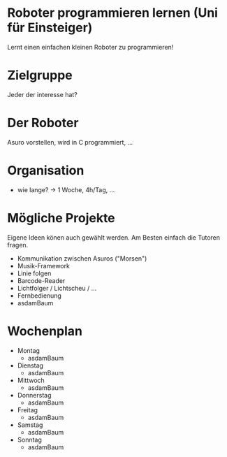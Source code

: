 # Roboter programmieren lernen (Uni für Einsteiger)

Lernt einen einfachen kleinen Roboter zu programmieren!

# Zielgruppe

Jeder der interesse hat?


# Der Roboter

Asuro vorstellen, wird in C programmiert, ...


# Organisation

- wie lange? -> 1 Woche, 4h/Tag, ...


# Mögliche Projekte

Eigene Ideen könen auch gewählt werden. Am Besten einfach die Tutoren fragen.

- Kommunikation zwischen Asuros ("Morsen")
- Musik-Framework
- Linie folgen
- Barcode-Reader
- Lichtfolger / Lichtscheu / ...
- Fernbedienung
- asdamBaum


# Wochenplan

- Montag
  - asdamBaum
- Dienstag
  - asdamBaum
- Mittwoch
  - asdamBaum
- Donnerstag
  - asdamBaum
- Freitag
  - asdamBaum
- Samstag
  - asdamBaum
- Sonntag
  - asdamBaum
